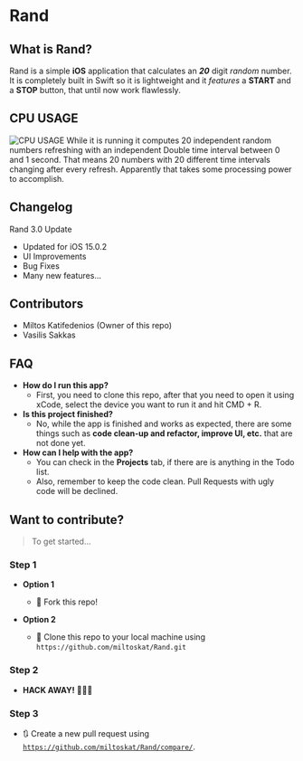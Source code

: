 # Rand

## What is Rand?
Rand is a simple **iOS** application that calculates an ***20*** digit *random* number.
  It is completely built in Swift so it is lightweight and it *features* a **START** and a **STOP** button, that until now work flawlessly.

## CPU USAGE

![CPU USAGE](https://miltoskat.github.io/Rand/Images/cpuUsage.png)
While it is running it computes 20 independent random numbers refreshing with an independent Double time interval between 0 and 1 second. That means 20 numbers with 20 different time intervals changing after every refresh.
Apparently that takes some processing power to accomplish.

## Changelog
Rand 3.0 Update
* Updated for iOS 15.0.2
* UI Improvements
* Bug Fixes
* Many new features...

## Contributors
* Miltos Katifedenios (Owner of this repo)
* Vasilis Sakkas

## FAQ

- **How do I run this app?**
    - First, you need to clone this repo, after that you need to open it using xCode, select the device you want to run it and hit CMD + R.
- **Is this project finished?**
    - No, while the app is finished and works as expected, there are some things such as **code clean-up and refactor, improve UI, etc.** that are not done yet. 
- **How can I help with the app?**
    - You can check in the **Projects** tab, if there are is anything in the Todo list.
    - Also, remember to keep the code clean. Pull Requests with ugly code will be declined.

## Want to contribute?

> To get started...

### Step 1

- **Option 1**
    - 🍴 Fork this repo!

- **Option 2** 
    - 👯 Clone this repo to your local machine using `https://github.com/miltoskat/Rand.git`

### Step 2

- **HACK AWAY!** 🔨🔨🔨

### Step 3

- 🔃 Create a new pull request using <a href="https://github.com/miltoskat/Rand/compare/" target="_blank">`https://github.com/miltoskat/Rand/compare/`</a>.
